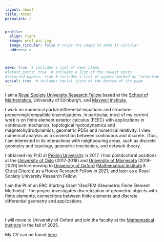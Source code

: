 ```yaml
---
layout: about
title: About
permalink: /


profile:
  align: right
  image: prof_pic.jpg
  image_circular: false # crops the image to make it circular
  address: >
 


news: true  # includes a list of news items
#latest_posts: true  # includes a list of the newest posts
#selected_papers: true # includes a list of papers marked as "selected={true}"
social: true  # includes social icons at the bottom of the page
---
```

 

I am a <a href='https://royalsociety.org/grants/university-research/'>Royal Society University Research Fellow</a> based at the [School of Mathematics](https://www.maths.ed.ac.uk), University of Edinburgh, and [Maxwell Institute](https://www.maxwell.ac.uk/).


I work on numerical partial differential equations and structure-preserving/compatible discretizations. In particular, most of my current work is on finite element exterior calculus (FEEC) with applications in continuum mechanics, topological hydrodynamics and magnetohydrodynamics, geometric PDEs and numerical relativity. I view numerical analysis as a connection between continuous and discrete. Thus, I am interested in its interactions with neighbouring areas, such as discrete geometry and topology, geometric mechanics, and network theory. 


I obtained my PhD at <a href='https://bicmr.pku.edu.cn'>Peking University</a> in 2017. I had postdoctoral positions at the <a href='https://www.mn.uio.no/math/english/'>University of Oslo</a> (2017-2018) and <a href='https://cse.umn.edu/math'>   University of Minnesota</a> (2018-2020) before moving to <a href='https://www.ox.ac.uk'>   University of Oxford</a>  (<a href='https://www.maths.ox.ac.uk'>Mathematical Institute</a> & <a href='https://www.chch.ox.ac.uk'>Christ Church</a>)  as a Hooke Research Fellow in 2021, and later as a Royal Society University Research Fellow. 

I am the PI of an ERC Starting Grant 'GeoFEM (Geometric Finite Element Methods)'. The project investigates discretization of geometric objects with finite elements, connections between finite elements and discrete differential geometry and applications.  



<!-- With <a href='http://www.macs.hw.ac.uk/~jb2055/index.htm'>Julian Braun</a> (Heriot-Watt), I am co-organizing the <a href='https://www.maths.ed.ac.uk/school-of-mathematics/events/acm'>Applied and Computational Mathematics (ACM) Seminars</a> joint between UoE and HW at the <a href='https://www.maxwell.ac.uk'>Maxwell Institute</a>.  -->

<br>

I will move to University of Oxford and join the faculty at the [Mathematical Institute](https://www.maths.ox.ac.uk/) in the fall of 2025. 


My CV can be found  <a href='https://kaibohu.github.io/assets/pdf/cv_Kaibo.pdf'>here</a>.

 
